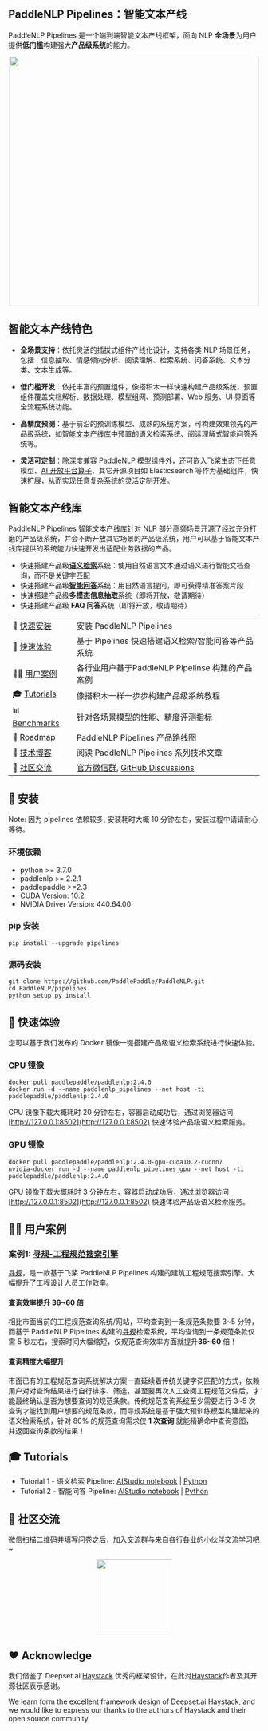 ## PaddleNLP Pipelines：智能文本产线

PaddleNLP Pipelines 是一个端到端智能文本产线框架，面向 NLP **全场景**为用户提供**低门槛**构建强大**产品级系统**的能力。

<div align="center">
    <img src="https://user-images.githubusercontent.com/11793384/168514868-1babe981-c675-4f89-9168-dd0a3eede315.gif" width="500">
</div>

## 智能文本产线特色
* **全场景支持**：依托灵活的插拔式组件产线化设计，支持各类 NLP 场景任务，包括：信息抽取、情感倾向分析、阅读理解、检索系统、问答系统、文本分类、文本生成等。

* **低门槛开发**：依托丰富的预置组件，像搭积木一样快速构建产品级系统，预置组件覆盖文档解析、数据处理、模型组网、预测部署、Web 服务、UI 界面等全流程系统功能。

* **高精度预测**：基于前沿的预训练模型、成熟的系统方案，可构建效果领先的产品级系统，如[智能文本产线库](https://github.com/PaddlePaddle/PaddleNLP/tree/develop/pipelines#智能文本产线库)中预置的语义检索系统、阅读理解式智能问答系统等。

* **灵活可定制**：除深度兼容 PaddleNLP 模型组件外，还可嵌入飞桨生态下任意模型、[AI 开放平台算子](https://ai.baidu.com/)、其它开源项目如 Elasticsearch 等作为基础组件，快速扩展，从而实现任意复杂系统的灵活定制开发。

## 智能文本产线库

PaddleNLP Pipelines 智能文本产线库针对 NLP 部分高频场景开源了经过充分打磨的产品级系统，并会不断开放其它场景的产品级系统，用户可以基于智能文本产线库提供的系统能力快速开发出适配业务数据的产品。

* 快速搭建产品级[**语义检索**](https://github.com/PaddlePaddle/PaddleNLP/tree/develop/pipelines/examples/semantic-search)系统：使用自然语言文本通过语义进行智能文档查询，而不是关键字匹配
* 快速搭建产品级[**智能问答**](https://github.com/PaddlePaddle/PaddleNLP/tree/develop/pipelines/examples/question-answering)系统：用自然语言提问，即可获得精准答案片段
* 快速搭建产品级**多模态信息抽取**系统（即将开放，敬请期待）
* 快速搭建产品级 **FAQ 问答**系统（即将开放，敬请期待）

|  |  |
|-|-|
| :floppy_disk: [快速安装](https://github.com/PaddlePaddle/PaddleNLP/tree/develop/pipelines#floppy_disk-安装) |安装 PaddleNLP Pipelines|
| :beginner: [快速体验](https://github.com/PaddlePaddle/PaddleNLP/tree/develop/pipelines#beginner-快速体验) |基于 Pipelines 快速搭建语义检索/智能问答等产品系统|
| :man_office_worker: [用户案例](https://github.com/PaddlePaddle/PaddleNLP/tree/develop/pipelines#man_office_worker-用户案例) |各行业用户基于PaddleNLP Pipelinse 构建的产品案例|
| :mortar_board: [Tutorials](https://github.com/deepset-ai/haystack#mortar_board-tutorials) |像搭积木一样一步步构建产品级系统教程|
| :bar_chart: [Benchmarks](https://github.com/PaddlePaddle/PaddleNLP/tree/develop/pipelines/benchmarks) |针对各场景模型的性能、精度评测指标|
| :telescope: [Roadmap](https://github.com/PaddlePaddle/PaddleNLP) | PaddleNLP Pipelines 产品路线图|
| :newspaper: [技术博客](https://github.com/PaddlePaddle/PaddleNLP) | 阅读 PaddleNLP Pipelines 系列技术文章|
| :vulcan_salute: [社区交流](https://github.com/PaddlePaddle/PaddleNLP/tree/develop/pipelines#vulcan_salute-社区交流) | [官方微信群](https://github.com/PaddlePaddle/PaddleNLP#社区交流), [GitHub Discussions](https://github.com/PaddlePaddle/PaddleNLP/discussions) |

## :floppy_disk: 安装
Note: 因为 pipelines 依赖较多, 安装耗时大概 10 分钟左右，安装过程中请请耐心等待。
### 环境依赖
- python >= 3.7.0
- paddlenlp >= 2.2.1
- paddlepaddle >=2.3
- CUDA Version: 10.2
- NVIDIA Driver Version: 440.64.00
### pip 安装
```
pip install --upgrade pipelines
```

### 源码安装
```
git clone https://github.com/PaddlePaddle/PaddleNLP.git
cd PaddleNLP/pipelines
python setup.py install
```

## :beginner: 快速体验

您可以基于我们发布的 Docker 镜像一键搭建产品级语义检索系统进行快速体验。

### CPU 镜像
```
docker pull paddlepaddle/paddlenlp:2.4.0
docker run -d --name paddlenlp_pipelines --net host -ti paddlepaddle/paddlenlp:2.4.0
```
CPU 镜像下载大概耗时 20 分钟左右，容器启动成功后，通过浏览器访问 [http://127.0.0.1:8502](http://127.0.0.1:8502) 快速体验产品级语义检索服务。

### GPU 镜像
```
docker pull paddlepaddle/paddlenlp:2.4.0-gpu-cuda10.2-cudnn7
nvidia-docker run -d --name paddlenlp_pipelines_gpu --net host -ti paddlepaddle/paddlenlp:2.4.0
```
GPU 镜像下载大概耗时 3 分钟左右，容器启动成功后，通过浏览器访问 [http://127.0.0.1:8502](http://127.0.0.1:8502) 快速体验产品级语义检索服务。

## :man_office_worker: 用户案例

### 案例1: [寻规-工程规范搜索引擎](https://xungui365.com/)

[寻规](https://xungui365.com/)，是一款基于飞桨 PaddleNLP Pipelines 构建的建筑工程规范搜索引擎。大幅提升了工程设计人员工作效率。

#### 查询效率提升 36~60 倍

相比市面当前的工程规范查询系统/网站，平均查询到一条规范条款要 3\~5 分钟，而基于 PaddleNLP Pipelines 构建的[寻规](https://xungui365.com/)检索系统，平均查询到一条规范条款仅需 5 秒左右，搜索时间大幅缩短，仅规范查询效率方面就提升**36\~60** 倍！

#### 查询精度大幅提升

市面已有的工程规范查询系统解决方案一直延续着传统关键字词匹配的方式，依赖用户对对查询结果进行自行排序、筛选，甚至要再次人工查阅工程规范文件后，才能最终确认是否为想要查询的规范条款。传统规范查询系统至少需要进行 3~5 次查询才能找到用户想要的规范条款，而寻规系统是基于强大预训练模型构建起来的语义检索系统，针对 80% 的规范查询需求仅 **1 次查询** 就能精确命中查询意图，并返回查询条款的结果！

## :mortar_board: Tutorials
- Tutorial 1 - 语义检索 Pipeline: [AIStudio notebook]() | [Python](https://github.com/PaddlePaddle/PaddleNLP/blob/develop/pipelines/examples/semantic-search/semantic_search_example.py)
- Tutorial 2 - 智能问答 Pipeline: [AIStudio notebook]() | [Python](https://github.com/PaddlePaddle/PaddleNLP/blob/develop/pipelines/examples/question-answering/dense_qa_example.py)
## :vulcan_salute: 社区交流
微信扫描二维码并填写问卷之后，加入交流群与来自各行各业的小伙伴交流学习吧~
  <div align="center">
  <img src="https://user-images.githubusercontent.com/11793384/168411900-d9f3d777-99ab-4b5c-8cdc-ef747a48b864.jpg" width="150" height="150" />
  </div>


## :heart: Acknowledge
我们借鉴了 Deepset.ai [Haystack](https://github.com/deepset-ai/haystack) 优秀的框架设计，在此对[Haystack](https://github.com/deepset-ai/haystack)作者及其开源社区表示感谢。

We learn form the excellent framework design of Deepset.ai [Haystack](https://github.com/deepset-ai/haystack), and we would like to express our thanks to the authors of Haystack and their open source community.
